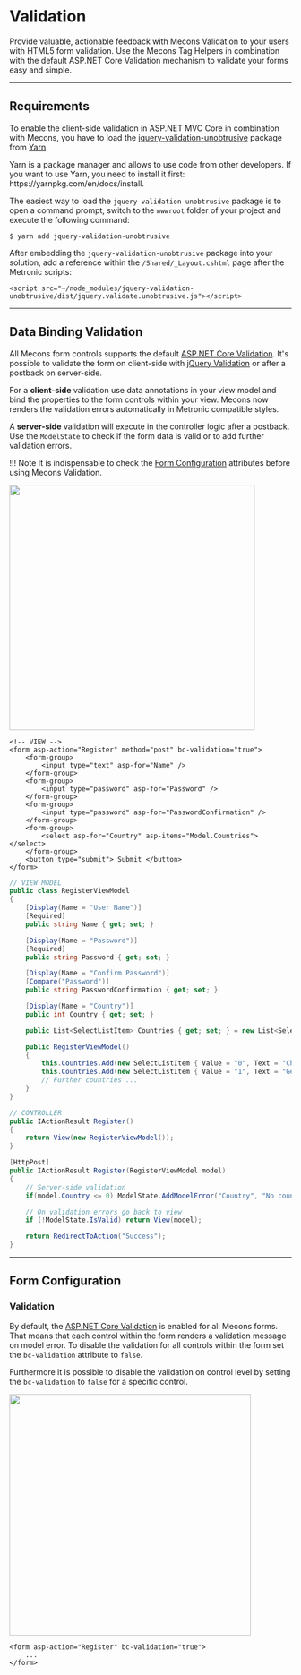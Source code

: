 # Validation

Provide valuable, actionable feedback with Mecons Validation to your users with HTML5 form validation. Use the Mecons Tag Helpers in combination with the default ASP.NET Core Validation mechanism to validate your forms easy and simple.

---

## Requirements

To enable the client-side validation in ASP.NET MVC Core in combination with Mecons, you have to load the [jquery-validation-unobtrusive](https://yarnpkg.com/en/package/jquery-validation-unobtrusive) package from [Yarn](https://yarnpkg.com).

<div class="alert alert-info">
    Yarn is a package manager and allows to use code from other developers. If you want to use Yarn, you need to install it first: https://yarnpkg.com/en/docs/install.
</div>

The easiest way to load the `jquery-validation-unobtrusive` package is to open a command prompt, switch to the `wwwroot` folder of your project and execute the following command:

```
$ yarn add jquery-validation-unobtrusive
```

After embedding the `jquery-validation-unobtrusive` package into your solution, add a reference within the `/Shared/_Layout.cshtml` page after the Metronic scripts:

```markup
<script src="~/node_modules/jquery-validation-unobtrusive/dist/jquery.validate.unobtrusive.js"></script>
```

---

## Data Binding Validation

All Mecons form controls supports the default [ASP.NET Core Validation](https://docs.microsoft.com/en-us/aspnet/core/tutorials/first-mvc-app/validation). It's possible to validate the form on client-side with [jQuery Validation](https://jqueryvalidation.org/) or after a postback on server-side.

For a **client-side** validation use data annotations in your view model and bind the properties to the form controls within your view. Mecons now renders the validation errors automatically in Metronic compatible styles.

A **server-side** validation will execute in the controller logic after a postback. Use the `ModelState` to check if the form data is valid or to add further validation errors.

!!! Note
    It is indispensable to check the [Form Configuration](https://www.brecons.net/Documentation/Mecons/Validation#form-configuration) attributes before using Mecons Validation.

<img src="/images/validation_01.png" width="438" alt="">

```markup
<!-- VIEW -->
<form asp-action="Register" method="post" bc-validation="true">
    <form-group>
        <input type="text" asp-for="Name" />
    </form-group>
    <form-group>
        <input type="password" asp-for="Password" />
    </form-group>
    <form-group>
        <input type="password" asp-for="PasswordConfirmation" />
    </form-group>
    <form-group>
        <select asp-for="Country" asp-items="Model.Countries"></select>
    </form-group>
    <button type="submit"> Submit </button>
</form>
```

```csharp
// VIEW MODEL
public class RegisterViewModel
{
    [Display(Name = "User Name")]
    [Required]
    public string Name { get; set; }

    [Display(Name = "Password")]
    [Required]
    public string Password { get; set; }

    [Display(Name = "Confirm Password")]
    [Compare("Password")]
    public string PasswordConfirmation { get; set; }

    [Display(Name = "Country")]
    public int Country { get; set; }

    public List<SelectListItem> Countries { get; set; } = new List<SelectListItem>();

    public RegisterViewModel()
    {
        this.Countries.Add(new SelectListItem { Value = "0", Text = "Choose a country ..." });
        this.Countries.Add(new SelectListItem { Value = "1", Text = "Germany" });
        // Further countries ...
    }
}
```

```csharp
// CONTROLLER
public IActionResult Register()
{
    return View(new RegisterViewModel());
}

[HttpPost]
public IActionResult Register(RegisterViewModel model)
{
    // Server-side validation
    if(model.Country <= 0) ModelState.AddModelError("Country", "No country was selected.");

    // On validation errors go back to view
    if (!ModelState.IsValid) return View(model);

    return RedirectToAction("Success");
}
```

---

## Form Configuration

### Validation

By default, the [ASP.NET Core Validation](https://docs.microsoft.com/en-us/aspnet/core/tutorials/first-mvc-app/validation) is enabled for all Mecons forms. That means that each control within the form renders a validation message on model error. To disable the validation for all controls within the form set the `bc-validation` attribute to `false`.

Furthermore it is possible to disable the validation on control level by setting the `bc-validation` to `false` for a specific control.

<img src="/images/validation_02.png" width="431" alt="">

```markup
<form asp-action="Register" bc-validation="true">
    ...
</form>
```